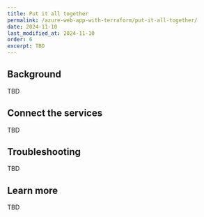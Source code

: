 ```yaml
---
title: Put it all together
permalink: /azure-web-app-with-terraform/put-it-all-together/
date: 2024-11-10
last_modified_at: 2024-11-10
order: 6
excerpt: TBD
---
```


## Background

TBD

## Connect the services

TBD

## Troubleshooting

TBD

## Learn more

TBD
